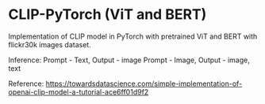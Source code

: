 # CLIP-PyTorch (ViT and BERT)

Implementation of CLIP model in PyTorch with pretrained ViT and BERT with flickr30k images dataset.

Inference:
Prompt - Text, Output - image
Prompt - Image, Output - image, text

Reference:
https://towardsdatascience.com/simple-implementation-of-openai-clip-model-a-tutorial-ace6ff01d9f2
